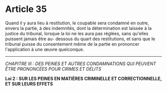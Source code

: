 # Article 35
Quand il y aura lieu à restitution, le coupable sera condamné en outre,
envers la partie, à des indemnités, dont la détermination est laissée à la justice du
tribunal, lorsque la loi ne les aura pas réglées, sans qu'elles puissent jamais être au-
dessous du quart des restitutions, et sans que le tribunal puisse du consentement
même de la partie en prononcer l'application à une œuvre quelconque.
***
*CHAPITRE III : DES PEINES ET AUTRES CONDAMNATIONS QUI PEUVENT ÊTRE PRONONCÉES POUR CRIMES ET DÉLITS*

**Loi 2 : SUR LES PEINES EN MATIÈRES CRIMINELLE ET CORRECTIONNELLE, ET SUR LEURS EFFETS**